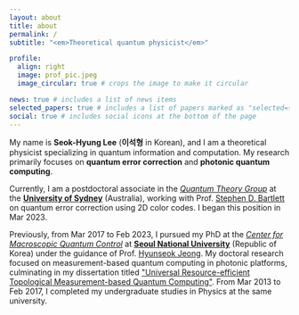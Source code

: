 ```yaml
---
layout: about
title: about
permalink: /
subtitle: "<em>Theoretical quantum physicist</em>"

profile:
  align: right
  image: prof_pic.jpeg
  image_circular: true # crops the image to make it circular

news: true # includes a list of news items
selected_papers: true # includes a list of papers marked as "selected={true}"
social: true # includes social icons at the bottom of the page
---
```


My name is **Seok-Hyung Lee** (**이석형** in Korean), and I am a theoretical physicist specializing in quantum information and computation. 
My research primarily focuses on **quantum error correction** and **photonic quantum computing**.

Currently, I am a postdoctoral associate in the _[Quantum Theory Group](https://quantum.sydney.edu.au/research/quantum-theory-group)_ at the **[University of Sydney](https://www.google.co.kr/search?q=university+of+sydney)** (Australia), working with Prof. [Stephen D. Bartlett](https://www.sydney.edu.au/science/about/our-people/academic-staff/stephen-bartlett.html) on quantum error correction using 2D color codes.
I began this position in Mar 2023.

Previously, from Mar 2017 to Feb 2023, I pursued my PhD at the _[Center for Macroscopic Quantum Control](http://cmqc.snu.ac.kr)_ at **[Seoul National University](https://www.snu.ac.kr)** (Republic of Korea) under the guidance of Prof. [Hyunseok Jeong](https://physics.snu.ac.kr/hjeong/). 
My doctoral research focused on measurement-based quantum computing in photonic platforms, culminating in my dissertation titled ["Universal Resource-efficient Topological Measurement-based Quantum Computing"](https://s-space.snu.ac.kr/handle/10371/194330). 
From Mar 2013 to Feb 2017, I completed my undergraduate studies in Physics at the same university.  